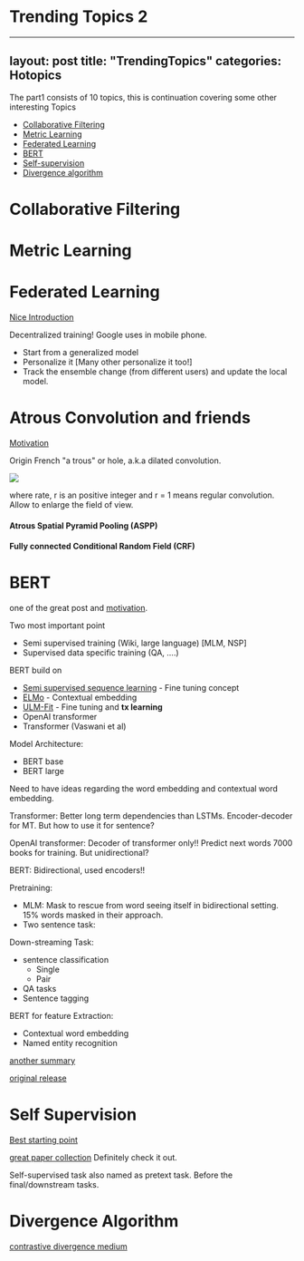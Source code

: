 # Trending Topics 2

---
layout: post
title: "TrendingTopics"
categories: Hotopics
---

The part1 consists of 10 topics, this is continuation covering some other interesting Topics

- [Collaborative Filtering](#collaborative-filtering)
- [Metric Learning](#metric-learning)
- [Federated Learning](#federated-learning)
- [BERT](#bert)
- [Self-supervision](#self-supervision)
- [Divergence algorithm](#divergence-algorithm)


# Collaborative Filtering

# Metric Learning


# Federated Learning
[Nice Introduction](https://ai.googleblog.com/2017/04/federated-learning-collaborative.html)

Decentralized training! Google uses in mobile phone.

- Start from a generalized model
- Personalize it [Many other personalize it too!]
- Track the ensemble change (from different users) and update the local model.

# Atrous Convolution and friends

[Motivation](https://towardsdatascience.com/review-deeplabv1-deeplabv2-atrous-convolution-semantic-segmentation-b51c5fbde92d)

Origin French "a trous" or hole, a.k.a dilated convolution.

<img src="https://latex.codecogs.com/gif.latex?y[i]=\sum__{k=1}^K x[i + r.k]w[k]">

where rate, r is an positive integer and r = 1 means regular convolution. Allow to enlarge the field of view.

#### Atrous Spatial Pyramid Pooling (ASPP)

#### Fully connected Conditional Random Field (CRF)


# BERT

one of the great post and [motivation](http://jalammar.github.io/illustrated-bert/).

Two most important point
  - Semi supervised training (Wiki, large language) [MLM, NSP]
  - Supervised data specific training (QA, ....)

BERT build on
  - [Semi supervised sequence learning](https://arxiv.org/abs/1511.01432) - Fine tuning concept
  - [ELMo](https://arxiv.org/abs/1802.05365) - Contextual embedding
  - [ULM-Fit](https://arxiv.org/abs/1801.06146) - Fine tuning and **tx learning**
  - OpenAI transformer
  - Transformer (Vaswani et al)

Model Architecture:
  - BERT base
  - BERT large

Need to have ideas regarding the word embedding and contextual word embedding.

Transformer: Better long term dependencies than LSTMs. Encoder-decoder for MT. But how to use it for sentence?

OpenAI transformer: Decoder of transformer only!! Predict next words 7000 books for training. But unidirectional?

BERT: Bidirectional, used encoders!!

Pretraining:
  - MLM: Mask to rescue from word seeing itself in bidirectional setting. 15% words masked in their approach.
  - Two sentence task:

Down-streaming Task:
  - sentence classification
    - Single
    - Pair
  - QA tasks
  - Sentence tagging

BERT for feature Extraction:
  - Contextual word embedding
  - Named entity recognition

[another summary](https://towardsdatascience.com/bert-explained-state-of-the-art-language-model-for-nlp-f8b21a9b6270)

[original release](https://ai.googleblog.com/2018/11/open-sourcing-bert-state-of-art-pre.html)

# Self Supervision

[Best starting point](https://lilianweng.github.io/lil-log/2019/11/10/self-supervised-learning.html#contrastive-predictive-coding)

[great paper collection](https://github.com/jason718/awesome-self-supervised-learning) Definitely check it out.

Self-supervised task also named as pretext task. Before the final/downstream tasks.

# Divergence Algorithm

[contrastive divergence medium](https://medium.com/datatype/restricted-boltzmann-machine-a-complete-analysis-part-3-contrastive-divergence-algorithm-3d06bbebb10c)
